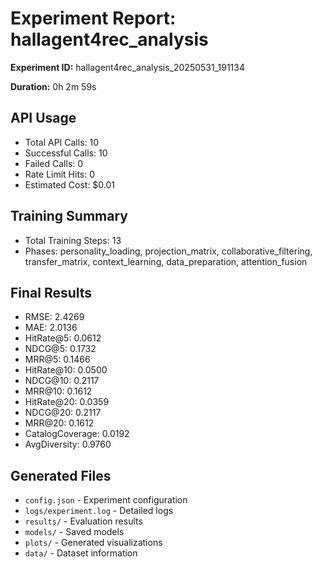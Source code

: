 # Experiment Report: hallagent4rec_analysis

**Experiment ID:** hallagent4rec_analysis_20250531_191134

**Duration:** 0h 2m 59s

## API Usage

- Total API Calls: 10
- Successful Calls: 10
- Failed Calls: 0
- Rate Limit Hits: 0
- Estimated Cost: $0.01

## Training Summary

- Total Training Steps: 13
- Phases: personality_loading, projection_matrix, collaborative_filtering, transfer_matrix, context_learning, data_preparation, attention_fusion

## Final Results

- RMSE: 2.4269
- MAE: 2.0136
- HitRate@5: 0.0612
- NDCG@5: 0.1732
- MRR@5: 0.1466
- HitRate@10: 0.0500
- NDCG@10: 0.2117
- MRR@10: 0.1612
- HitRate@20: 0.0359
- NDCG@20: 0.2117
- MRR@20: 0.1612
- CatalogCoverage: 0.0192
- AvgDiversity: 0.9760

## Generated Files

- `config.json` - Experiment configuration
- `logs/experiment.log` - Detailed logs
- `results/` - Evaluation results
- `models/` - Saved models
- `plots/` - Generated visualizations
- `data/` - Dataset information
